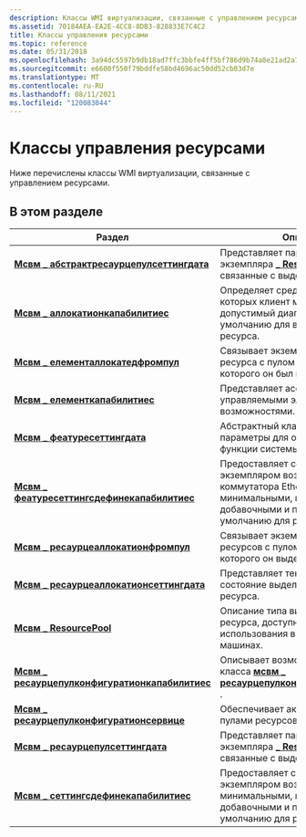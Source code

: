 ```yaml
---
description: Классы WMI виртуализации, связанные с управлением ресурсами.
ms.assetid: 70184AEA-EA2E-4CC8-8DB3-828833E7C4C2
title: Классы управления ресурсами
ms.topic: reference
ms.date: 05/31/2018
ms.openlocfilehash: 3a94dc5597b9db18ad7ffc3bbfe4ff5bf786d9b74a8e21ad2a7dbdc7c2f18781
ms.sourcegitcommit: e6600f550f79bddfe58bd4696ac50dd52cb03d7e
ms.translationtype: MT
ms.contentlocale: ru-RU
ms.lasthandoff: 08/11/2021
ms.locfileid: "120083044"
---
```

# <a name="resource-management-classes"></a>Классы управления ресурсами

Ниже перечислены классы WMI виртуализации, связанные с управлением ресурсами.

## <a name="in-this-section"></a>В этом разделе



| Раздел                                                                                                        | Описание                                                                                                                                                      |
|--------------------------------------------------------------------------------------------------------------|------------------------------------------------------------------------------------------------------------------------------------------------------------------|
| [**Мсвм \_ абстрактресаурцепулсеттингдата**](msvm-abstractresourcepoolsettingdata.md)<br/>             | Представляет параметры экземпляра [**\_ ResourcePool мсвм**](msvm-resourcepool.md) , не связанные с выделением.<br/>                                |
| [**Мсвм \_ аллокатионкапабилитиес**](msvm-allocationcapabilities.md)<br/>                               | Определяет средства, с помощью которых клиент может обнаружить допустимый диапазон параметров по умолчанию для виртуального ресурса.<br/>                                          |
| [**Мсвм \_ елементаллокатедфромпул**](msvm-elementallocatedfrompool.md)<br/>                           | Связывает экземпляр выделенного ресурса с пулом ресурсов, из которого он был выделен.<br/>                                                   |
| [**Мсвм \_ елементкапабилитиес**](msvm-elementcapabilities.md)<br/>                                     | Представляет ассоциацию между управляемыми элементами и их возможностями.<br/>                                                                           |
| [**Мсвм \_ феатуресеттингдата**](msvm-featuresettingdata.md)<br/>                                       | Абстрактный класс, представляющий параметры для определенной функции системы или компонента.<br/>                                                           |
| [**Мсвм \_ феатуресеттингсдефинекапабилитиес**](msvm-featuresettingsdefinecapabilities.md)<br/>         | Предоставляет ссылку между экземпляром возможностей коммутатора Ethernet и минимальными, максимальными, добавочными и параметрами по умолчанию для ресурса.<br/> |
| [**Мсвм \_ ресаурцеаллокатионфромпул**](msvm-resourceallocationfrompool.md)<br/>                       | Связывает экземпляр выделения ресурсов с пулом ресурсов, из которого он выделяется.<br/>                                                    |
| [**Мсвм \_ ресаурцеаллокатионсеттингдата**](msvm-resourceallocationsettingdata.md)<br/>                 | Представляет текущее и записанное состояние выделения виртуального ресурса.<br/>                                                                          |
| [**Мсвм \_ ResourcePool**](msvm-resourcepool.md)<br/>                                                   | Описание типа виртуального ресурса, доступного для использования в виртуальных машинах.<br/>                                                                           |
| [**Мсвм \_ ресаурцепулконфигуратионкапабилитиес**](msvm-resourcepoolconfigurationcapabilities.md)<br/> | Описывает возможности связанного класса [**мсвм \_ ресаурцепулконфигуратионсервице**](msvm-resourcepoolconfigurationservice.md) .<br/>           |
| [**Мсвм \_ ресаурцепулконфигуратионсервице**](msvm-resourcepoolconfigurationservice.md)<br/>           | Обеспечивает активное управление пулами ресурсов.<br/>                                                                                                     |
| [**Мсвм \_ ресаурцепулсеттингдата**](msvm-resourcepoolsettingdata.md)<br/>                             | Представляет параметры экземпляра [**\_ ResourcePool мсвм**](msvm-resourcepool.md) , не связанные с выделением.<br/>                                |
| [**Мсвм \_ сеттингсдефинекапабилитиес**](msvm-settingsdefinecapabilities.md)<br/>                       | Предоставляет связь между экземпляром возможностей и минимальными, максимальными, добавочными и параметрами по умолчанию для ресурса.<br/>                         |



 

 

 




